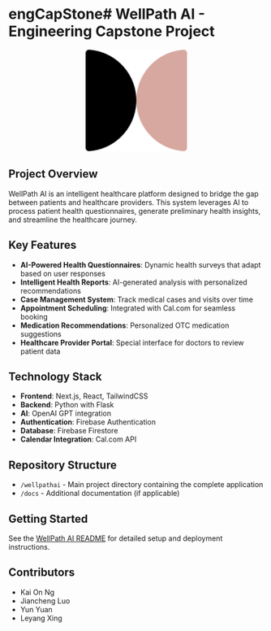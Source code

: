 # engCapStone# WellPath AI - Engineering Capstone Project

<p align="center">
  <img src="wellpathai/public/logo_no_text.svg" alt="WellPath AI Logo" width="200"/>
</p>

## Project Overview

WellPath AI is an intelligent healthcare platform designed to bridge the gap between patients and healthcare providers. This system leverages AI to process patient health questionnaires, generate preliminary health insights, and streamline the healthcare journey.

## Key Features

- **AI-Powered Health Questionnaires**: Dynamic health surveys that adapt based on user responses
- **Intelligent Health Reports**: AI-generated analysis with personalized recommendations
- **Case Management System**: Track medical cases and visits over time
- **Appointment Scheduling**: Integrated with Cal.com for seamless booking
- **Medication Recommendations**: Personalized OTC medication suggestions
- **Healthcare Provider Portal**: Special interface for doctors to review patient data

## Technology Stack

- **Frontend**: Next.js, React, TailwindCSS
- **Backend**: Python with Flask
- **AI**: OpenAI GPT integration
- **Authentication**: Firebase Authentication
- **Database**: Firebase Firestore
- **Calendar Integration**: Cal.com API

## Repository Structure

- `/wellpathai` - Main project directory containing the complete application
- `/docs` - Additional documentation (if applicable)

## Getting Started

See the [WellPath AI README](wellpathai/README.md) for detailed setup and deployment instructions.

## Contributors

- Kai On Ng
- Jiancheng Luo
- Yun Yuan
- Leyang Xing
